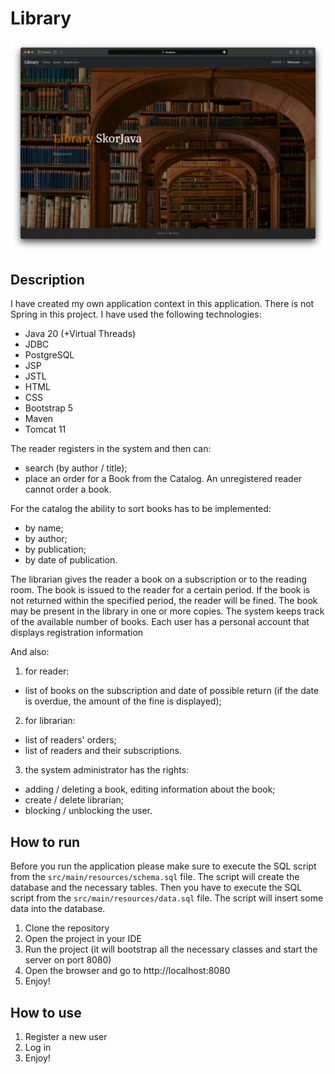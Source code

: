 # Library

![img.png](img.png)

## Description

I have created my own application context in this application. There is not Spring in this project. I have used the following technologies:
- Java 20 (+Virtual Threads)
- JDBC
- PostgreSQL
- JSP
- JSTL
- HTML
- CSS
- Bootstrap 5
- Maven
- Tomcat 11

The reader registers in the system and then can:
- search (by author / title);
- place an order for a Book from the Catalog.
  An unregistered reader cannot order a book.
  
For the catalog the ability to sort books has to be implemented:
- by name;
- by author;
- by publication;
- by date of publication.
  
The librarian gives the reader a book on a subscription or to the reading room. The book is issued to the reader for a certain period. If the book is not returned within the specified period, the reader will be fined. The book may be present in the library in one or more copies. The system keeps track of the available number of books. Each user has a personal account that displays registration information

And also:
1) for reader:
- list of books on the subscription and date of possible return (if the date is overdue, the amount of the fine is displayed);
2) for librarian:
- list of readers' orders;
- list of readers and their subscriptions.
3) the system administrator has the rights:
- adding / deleting a book, editing information about the book;
- create / delete librarian;
- blocking / unblocking the user.

## How to run

Before you run the application please make sure to execute the SQL script from the `src/main/resources/schema.sql` file.
The script will create the database and the necessary tables. 
Then you have to execute the SQL script from the `src/main/resources/data.sql` file. 
The script will insert some data into the database.

1. Clone the repository
2. Open the project in your IDE
3. Run the project (it will bootstrap all the necessary classes and start the server on port 8080)
4. Open the browser and go to http://localhost:8080
5. Enjoy!

## How to use

1. Register a new user
2. Log in
3. Enjoy!
